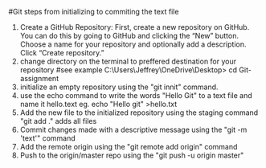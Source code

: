 #Git steps from initializing to commiting the text file
1. Create a GitHub Repository:
First, create a new repository on GitHub. You can do this by going to GitHub and clicking the “New” button. Choose a name for your repository and optionally add a description. Click “Create repository.”
2. change directory on the terminal to preffered destination for your repository #see example  C:\Users\Jeffrey\OneDrive\Desktop> cd Git-assignment
3. initialize an empty repository using the "git innit" command.
4. use the echo command to write the words "Hello Git" to a text file and name it hello.text eg. echo "Hello git" >hello.txt
5. Add the new file to the initialized repository using the staging command "git add ." adds all files
6. Commit changes made with a descriptive message using the "git -m 'text'" command
7. Add the remote origin  using the "git remote add origin" command
8. Push to the origin/master repo using  the "git push -u  origin master" 
